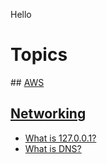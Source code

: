 Hello

# Topics

## [AWS](topics/aws)

## [Networking](topics/networking/table_of_contents.md)

- [What is 127.0.0.1?](topics/networking/127.0.0.1.md)
- [What is DNS?](topics/networking/dns.md)